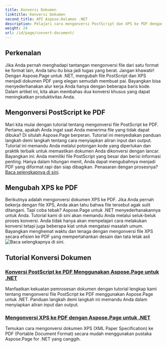 ```yaml
---
title: Konversi Dokumen
linktitle: Konversi Dokumen
second_title: API Aspose.Halaman .NET
description: Pelajari cara mengonversi PostScript dan XPS ke PDF dengan mudah menggunakan Aspose.Page untuk .NET. Ikuti tutorial terperinci kami untuk pemrosesan dokumen yang mudah.
weight: 24
url: /id/page/convert-document/
---
```

## Perkenalan

Jika Anda pernah menghadapi tantangan mengonversi file dari satu format ke format lain, Anda tahu itu bisa jadi tugas yang berat. Jangan khawatir! Dengan Aspose.Page untuk .NET, mengubah file PostScript dan XPS menjadi dokumen PDF yang elegan semudah membuat pai. Bayangkan bisa menyederhanakan alur kerja Anda hanya dengan beberapa baris kode. Dalam artikel ini, kita akan membahas dua konversi khusus yang dapat meningkatkan produktivitas Anda.

## Mengonversi PostScript ke PDF

Mari kita mulai dengan tutorial tentang mengonversi file PostScript ke PDF. Pertama, apakah Anda ingat saat Anda menerima file yang tidak dapat dibuka? Di situlah Aspose.Page berperan. Tutorial ini menyediakan panduan langkah demi langkah tentang cara menyiapkan aliran input dan output. Tutorial ini memandu Anda melalui potongan kode yang diperlukan dan praktik terbaik untuk memastikan dokumen Anda dikonversi dengan lancar. Bayangkan ini: Anda memiliki file PostScript yang besar dan berisi informasi penting. Hanya dalam hitungan menit, Anda dapat mengubahnya menjadi PDF yang diformat rapi dan siap dibagikan. Penasaran dengan prosesnya?[Baca selengkapnya di sini](./postscript-to-pdf-conversion/).

## Mengubah XPS ke PDF

Berikutnya adalah mengonversi dokumen XPS ke PDF. Jika Anda pernah bekerja dengan file XPS, Anda akan tahu bahwa file tersebut agak sulit ditangani. Tapi coba tebak? Aspose.Page untuk .NET menyederhanakannya untuk Anda. Tutorial kami di sini akan memandu Anda melalui seluk-beluk proses konversi. Anda tidak hanya akan mempelajari cara melakukan konversi tetapi juga beberapa kiat untuk mengatasi masalah umum. Bayangkan menghemat waktu dan tenaga dengan mengonversi file XPS secara efisien ke PDF yang mempertahankan desain dan tata letak asli![Baca selengkapnya di sini](./converting-xps-to-pdf/).

## Tutorial Konversi Dokumen
### [Konversi PostScript ke PDF Menggunakan Aspose.Page untuk .NET](./postscript-to-pdf-conversion/)
Manfaatkan kekuatan pemrosesan dokumen dengan tutorial lengkap kami tentang mengonversi file PostScript ke PDF menggunakan Aspose.Page untuk .NET. Panduan langkah demi langkah ini memandu Anda dalam menyiapkan aliran input dan output.
### [Mengonversi XPS ke PDF dengan Aspose.Page untuk .NET](./converting-xps-to-pdf/)
Temukan cara mengonversi dokumen XPS (XML Paper Specification) ke PDF (Portable Document Format) secara mudah menggunakan pustaka Aspose.Page for .NET yang canggih.